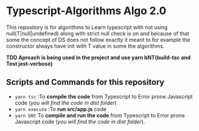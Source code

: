 # Typescript-Algorithms Algo 2.0
This repository is for algorithms to Learn typescript with not using null(T|null|undefined) along with strict null check is on and because of that some the concept of DS does not follow exactly it meant to for example the constructor always have init with T value in some the algorithms.

**TDD Aproach is being used in the project and use yarn bNT(build-tsc and Test jest-verbose)** 

## Scripts and Commands for this repository
 * ``` yarn tsc ``` :To **compile the code** from Typescript to Error prone Javascript code (*you will find the code in dist folder*)
 * ``` yarn execute ``` :To **run src/app.js** code
 * ``` yarn bNt ``` To **compile and run the code** from Typescript to Error prone Javascript code (*you will find the code in dist folder*).